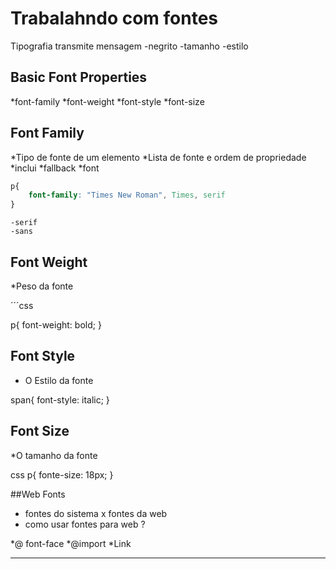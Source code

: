 # Trabalahndo com fontes

Tipografia transmite mensagem 
        -negrito
        -tamanho
        -estilo

## Basic Font Properties

*font-family
*font-weight
*font-style
*font-size

## Font Family

*Tipo de fonte de um elemento 
*Lista de fonte e ordem de propriedade
*inclui *fallback *font

```css
p{
    font-family: "Times New Roman", Times, serif
}
```
    -serif
    -sans

## Font Weight 

*Peso da fonte 

´´´css

p{
    font-weight: bold;
}

## Font Style 

* O Estilo da fonte 


span{ 
    font-style: italic;
}

## Font Size 

*O tamanho da fonte 

css
p{
    fonte-size: 18px;
}

##Web Fonts 

- fontes do sistema x fontes da web
- como usar fontes para web ?

*@ font-face
*@import
*Link

-----------------------------------


